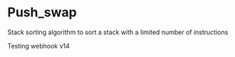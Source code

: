 # Push_swap
Stack sorting algorithm to sort a stack with a limited number of instructions

Testing webhook v14
